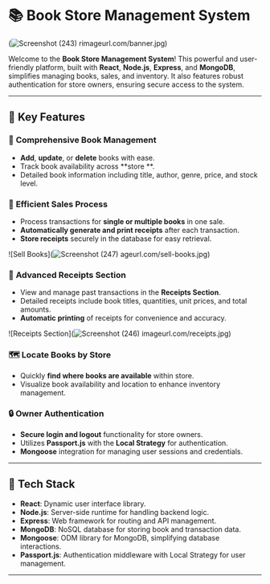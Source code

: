 # 📚 Book Store Management System

(![Screenshot (243)](https://github.com/user-attachments/assets/44c7f1fc-49ec-422b-b178-c3d4d002a59c)
rimageurl.com/banner.jpg)

Welcome to the **Book Store Management System**! This powerful and user-friendly platform, built with **React**, **Node.js**, **Express**, and **MongoDB**, simplifies managing books, sales, and inventory. It also features robust authentication for store owners, ensuring secure access to the system.

---

## 🌟 Key Features

### 📖 **Comprehensive Book Management**
- **Add**, **update**, or **delete** books with ease.
- Track book availability across  **store **.
- Detailed book information including title, author, genre, price, and stock level.



### 🛒 **Efficient Sales Process**
- Process transactions for **single or multiple books** in one sale.
- **Automatically generate and print receipts** after each transaction.
- **Store receipts** securely in the database for easy retrieval.

![Sell Books](![Screenshot (247)](https://github.com/user-attachments/assets/9318e7f3-74b0-4720-8168-99460b4fe5ac)
ageurl.com/sell-books.jpg)

### 📂 **Advanced Receipts Section**
- View and manage past transactions in the **Receipts Section**.
- Detailed receipts include book titles, quantities, unit prices, and total amounts.
- **Automatic printing** of receipts for convenience and accuracy.

![Receipts Section](![Screenshot (246)](https://github.com/user-attachments/assets/d7cb7f66-a734-4ca0-a392-4f7ffadc7a2a)
imageurl.com/receipts.jpg)

### 🗺️ **Locate Books by Store**
- Quickly **find where books are available** within  store.
- Visualize book availability and location to enhance inventory management.



### 🔒 **Owner Authentication**
- **Secure login and logout** functionality for store owners.
- Utilizes **Passport.js** with the **Local Strategy** for authentication.
- **Mongoose** integration for managing user sessions and credentials.

---

## 🚀 Tech Stack

- **React**: Dynamic user interface library.
- **Node.js**: Server-side runtime for handling backend logic.
- **Express**: Web framework for routing and API management.
- **MongoDB**: NoSQL database for storing book and transaction data.
- **Mongoose**: ODM library for MongoDB, simplifying database interactions.
- **Passport.js**: Authentication middleware with Local Strategy for user management.


---

